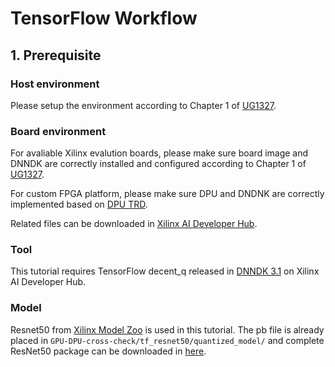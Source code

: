 # TensorFlow Workflow

## 1. Prerequisite 
### Host environment 

Please setup the environment according to Chapter 1 of [UG1327](https://www.xilinx.com/support/documentation/sw_manuals/ai_inference/v1_6/ug1327-dnndk-user-guide.pdf).

### Board environment

For avaliable Xilinx evalution boards, please make sure board image and DNNDK are correctly installed and configured according to Chapter 1 of [UG1327](https://www.xilinx.com/support/documentation/sw_manuals/ai_inference/v1_6/ug1327-dnndk-user-guide.pdf).

For custom FPGA platform, please make sure DPU and DNDNK are correctly implemented based on [DPU TRD](https://www.xilinx.com/member/forms/download/design-license-xef.html?filename=zcu102-dpu-trd-2019-1-190809.zip). 

Related files can be downloaded in [Xilinx AI Developer Hub](https://www.xilinx.com/products/design-tools/ai-inference/ai-developer-hub.html#edge).

### Tool

This tutorial requires TensorFlow decent_q released in [DNNDK 3.1](https://www.xilinx.com/member/forms/download/dnndk-eula-xef.html?filename=xilinx_dnndk_v3.1_190809.tar.gz) on Xilinx AI Developer Hub.

### Model

Resnet50 from [Xilinx Model Zoo](https://github.com/Xilinx/AI-Model-Zoo) is used in this tutorial. The pb file is already placed in `GPU-DPU-cross-check/tf_resnet50/quantized_model/` and complete ResNet50 package can be downloaded in [here]().


